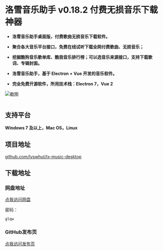 # 洛雪音乐助手 v0.18.2 付费无损音乐下载神器

- **洛雪音乐助手桌面版，付费歌曲无损音乐下载软件。**

- **聚合各大音乐平台接口，免费在线试听下载全网付费歌曲、无损音乐；**

- **挖掘酷狗音乐歌单库、酷我音乐排行榜；可以选音乐来源接口，支持下载歌词、专辑封面。**
- **洛雪音乐助手，基于 Electron + Vue 开发的音乐软件。**
- **完全免费开源软件，所用技术栈：Electron 7，Vue 2**

![截图](https://www.423down.com/wp-content/uploads/2010/11/lx-music0.10.jpg)



![<!--截图2-->](https://www.423down.com/wp-content/uploads/2010/11/lx-music0.10-2.jpg)



## 支持平台

**Windows 7 及以上，Mac OS，Linux**

## 项目地址

[github.com/lyswhut/lx-music-desktop](https://github.com/lyswhut/lx-music-desktop)

## 下载地址

### 网盘地址

<!--（不含Linux版本）-->

[点我访问网盘](https://t-s.lanzous.com/b0bf2cfa/)  

密码：

```
glqw
```



### GitHub发布页

<!--（全部版本）-->

[点我访问发布页](https://github.com/lyswhut/lx-music-desktop/releases)

